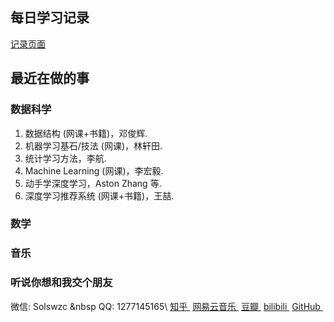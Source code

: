 ## 每日学习记录

[记录页面](./records.html)

## 最近在做的事

### 数据科学
1. 数据结构 (网课+书籍)，邓俊辉.
2. 机器学习基石/技法 (网课)，林轩田.
3. 统计学习方法，李航.
4. Machine Learning (网课)，李宏毅.
5. 动手学深度学习，Aston Zhang 等.
6. 深度学习推荐系统 (网课+书籍)，王喆.

### 数学

### 音乐

### 听说你想和我交个朋友

微信: Solswzc &nbsp QQ: 1277145165\\
[知乎&nbsp;](https://www.zhihu.com/people/dong-zhi-qing-lie)
[网易云音乐&nbsp;](https://music.163.com/#/user/home?id=4874054347)
[豆瓣&nbsp;](https://www.douban.com/people/231742715)
[bilibili&nbsp;](https://space.bilibili.com/1737715113)
[GitHub&nbsp;](https://github.com/wangzongcheng1222)




